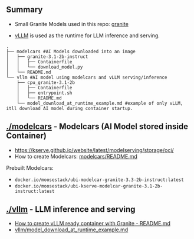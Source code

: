 

## Summary
- Small Granite Models used in this repo: [granite](https://huggingface.co/ibm-granite/)

- [vLLM](https://docs.vllm.ai/en/stable/index.html) is used as the runtime for LLM inference and serving.

```
.
├── modelcars #AI Models downloaded into an image
│   ├── granite-3.1-2b-instruct
│   │   ├── Containerfile
│   │   └── download_model.py
│   └── README.md
└── vllm #AI model using modelcars and vLLM serving/inference
    ├── cpu_granite-3.1-2b
    │   ├── Containerfile
    │   ├── entrypoint.sh
    │   └── README.md
    └── model_download_at_runtime_example.md #example of only vLLM, itll download AI model during container startup.
```

## [./modelcars](modelcars) - Modelcars (AI Model stored inside Container)

- https://kserve.github.io/website/latest/modelserving/storage/oci/
- How to create Modelcars: [modelcars/README.md](modelcars/README.md)

Prebuilt Modelcars:
- `docker.io/moosestack/ubi-modelcar-granite-3.3-2b-instruct:latest`
- `docker.io/moosestack/ubi-kserve-modelcar-granite-3.1-2b-instruct:latest`


## [./vllm](vllm) - LLM inference and serving
- [How to create vLLM ready container with Granite - README.md](vllm/cpu_granite-3.1-2b/README.md)
- [vllm/model_download_at_runtime_example.md](vllm/model_download_at_runtime_example.md)
